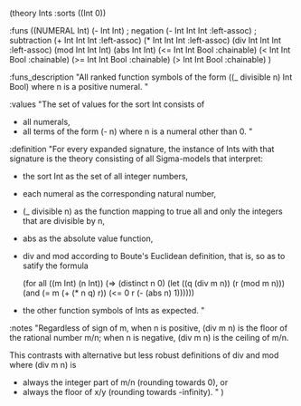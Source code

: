 (theory Ints
 :sorts ((Int 0))

 :funs ((NUMERAL Int) 
        (- Int Int)                 ; negation
        (- Int Int Int :left-assoc) ; subtraction
        (+ Int Int Int :left-assoc) 
        (* Int Int Int :left-assoc)
        (div Int Int Int :left-assoc)
        (mod Int Int Int)
        (abs Int Int)
        (<= Int Int Bool :chainable)
        (<  Int Int Bool :chainable)
        (>= Int Int Bool :chainable)
        (>  Int Int Bool :chainable)
       )

 :funs_description
 "All ranked function symbols of the form
    ((_ divisible n) Int Bool)
  where n is a positive numeral.
 "

 :values
 "The set of values for the sort Int consists of 
  - all numerals,
  - all terms of the form (- n) where n is a numeral other than 0.
 "

 :definition 
 "For every expanded signature, the instance of Ints with that 
  signature is the theory consisting of all Sigma-models that interpret:

  - the sort Int as the set of all integer numbers, 

  - each numeral as the corresponding natural number,

  - (_ divisible n) as the function mapping to true all and only
    the integers that are divisible by n,

  - abs as the absolute value function,

  - div and mod according to Boute's Euclidean definition, that is,
    so as to satify the formula

    (for all ((m Int) (n Int))
      (=> (distinct n 0)
          (let ((q (div m n)) (r (mod m n)))
            (and (= m (+ (* n q) r))
                 (<= 0 r (- (abs n) 1))))))

  - the other function symbols of Ints as expected.
 "

 :notes
 "Regardless of sign of m, 
  when n is positive, (div m n) is the floor of the rational number m/n;
  when n is negative, (div m n) is the ceiling of m/n.

  This contrasts with alternative but less robust definitions of div and mod
  where (div m n) is 
  - always the integer part of m/n (rounding towards 0), or 
  - always the floor of x/y (rounding towards -infinity).
 "
)